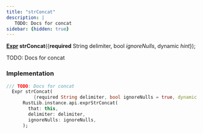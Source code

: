 ```yaml
---
title: "strConcat"
description: |
   TODO: Docs for concat
sidebar: {hidden: true}
---
```

<span class="dart-code"><strong>[Expr] strConcat</strong>({<span class="nobr"><strong>required</strong> String delimiter</span>, <span class="nobr">bool <i>ignoreNulls</i></span>, <span class="nobr">dynamic <i>hint</i></span>});</span>

 TODO: Docs for concat
### Implementation
```dart
/// TODO: Docs for concat
  Expr strConcat(
          {required String delimiter, bool ignoreNulls = true, dynamic hint}) =>
      RustLib.instance.api.exprStrConcat(
        that: this,
        delimiter: delimiter,
        ignoreNulls: ignoreNulls,
      );
```

[Expr]: /reference/classes/expr/